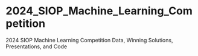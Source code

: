 # 2024_SIOP_Machine_Learning_Competition
2024 SIOP Machine Learning Competition Data, Winning Solutions, Presentations, and Code
